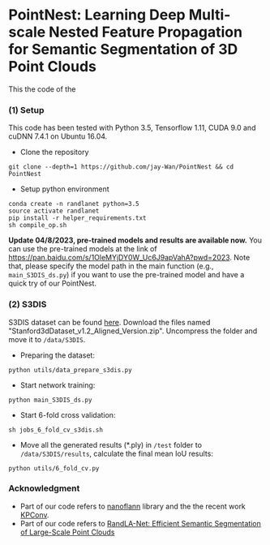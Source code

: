 
# PointNest: Learning Deep Multi-scale Nested Feature Propagation for Semantic Segmentation of 3D Point Clouds

This the code of the 
	
### (1) Setup
This code has been tested with Python 3.5, Tensorflow 1.11, CUDA 9.0 and cuDNN 7.4.1 on Ubuntu 16.04.
 
- Clone the repository 
```
git clone --depth=1 https://github.com/jay-Wan/PointNest && cd PointNest
```
- Setup python environment
```
conda create -n randlanet python=3.5
source activate randlanet
pip install -r helper_requirements.txt
sh compile_op.sh
```

**Update 04/8/2023, pre-trained models and results are available now.** 
You can use the pre-trained models at the link of https://pan.baidu.com/s/1OleMYjDY0W_Uc6J9apVahA?pwd=2023.
Note that, please specify the model path in the main function (e.g., `main_S3DIS_ds.py`) if you want to use the pre-trained model and have a quick try of our PointNest.

### (2) S3DIS
S3DIS dataset can be found 
<a href="https://docs.google.com/forms/d/e/1FAIpQLScDimvNMCGhy_rmBA2gHfDu3naktRm6A8BPwAWWDv-Uhm6Shw/viewform?c=0&w=1">here</a>. 
Download the files named "Stanford3dDataset_v1.2_Aligned_Version.zip". Uncompress the folder and move it to 
`/data/S3DIS`.

- Preparing the dataset:
```
python utils/data_prepare_s3dis.py
```
- Start network training:
```
python main_S3DIS_ds.py
```
- Start 6-fold cross validation:
```
sh jobs_6_fold_cv_s3dis.sh
```
- Move all the generated results (*.ply) in `/test` folder to `/data/S3DIS/results`, calculate the final mean IoU results:
```
python utils/6_fold_cv.py
```

### Acknowledgment
-  Part of our code refers to <a href="https://github.com/jlblancoc/nanoflann">nanoflann</a> library and the the recent work <a href="https://github.com/HuguesTHOMAS/KPConv">KPConv</a>.
-  Part of our code refers to [RandLA-Net: Efficient Semantic Segmentation of Large-Scale Point Clouds](https://github.com/QingyongHu/RandLA-Net) 

